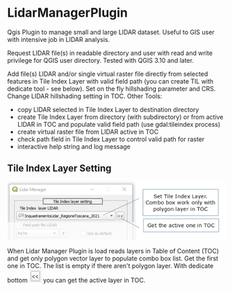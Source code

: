 # LidarManagerPlugin

Qgis Plugin to manage small and large LIDAR dataset. 
Useful to GIS user with intensive job in LIDAR analysis.

Request LIDAR file(s) in readable directory and user with read and write privilege for QGIS user directory.
Tested with QGIS 3.10 and later.

Add file(s) LIDAR and/or single virtual raster file directly from selected features in Tile Index Layer with valid field path (you can create TIL with dedicate tool - see below). 
Set on the fly hillshading parameter and CRS. 
Change LIDAR hillshading setting in TOC.
Other Tools: 
  - copy LIDAR selected in Tile Index Layer to destination directory
  - create Tile Index Layer from directory (with subdirectory) or from active LIDAR in TOC and populate valid field path (use gdal:tileindex process)
  - create virtual raster file from LIDAR active in TOC
  - check path field in Tile Index Layer to control valid path for raster
  - interactive help string and log message
 
##  Tile Index Layer Setting
 
![alt text](./Image/fig1.JPG)

When Lidar Manager Plugin is load reads layers in Table of Content (TOC) and get only polygon vector layer to populate combo box list. Get the first one in TOC. The list is empty if there aren't polygon layer. 
With dedicate bottom ![alt text](.\Image\fig2.JPG) you can get the active layer in TOC.


